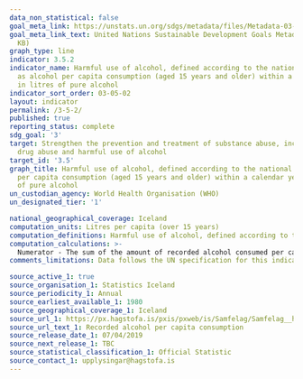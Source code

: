 ```yaml
---
data_non_statistical: false
goal_meta_link: https://unstats.un.org/sdgs/metadata/files/Metadata-03-05-02.pdf
goal_meta_link_text: United Nations Sustainable Development Goals Metadata (PDF 214
  KB)
graph_type: line
indicator: 3.5.2
indicator_name: Harmful use of alcohol, defined according to the national context
  as alcohol per capita consumption (aged 15 years and older) within a calendar year
  in litres of pure alcohol
indicator_sort_order: 03-05-02
layout: indicator
permalink: /3-5-2/
published: true
reporting_status: complete
sdg_goal: '3'
target: Strengthen the prevention and treatment of substance abuse, including narcotic
  drug abuse and harmful use of alcohol
target_id: '3.5'
graph_title: Harmful use of alcohol, defined according to the national context as alcohol
  per capita consumption (aged 15 years and older) within a calendar year in litres
  of pure alcohol
un_custodian_agency: World Health Organisation (WHO)
un_designated_tier: '1'

national_geographical_coverage: Iceland
computation_units: Litres per capita (over 15 years)
computation_definitions: Harmful use of alcohol, defined according to the national context as alcohol per capita consumption (aged 15 years and older) within a calendar year in litres of pure alcohol. 
computation_calculations: >- 
  Numerator - The sum of the amount of recorded alcohol consumed per capita (15+ years) per calendar year. Denominator - Midyear resident population (15+ years) for the same calendar year.
comments_limitations: Data follows the UN specification for this indicator. This indicator has not been identified in collaboration with topic experts.

source_active_1: true
source_organisation_1: Statistics Iceland
source_periodicity_1: Annual
source_earliest_available_1: 1980
source_geographical_coverage_1: Iceland
source_url_1: https://px.hagstofa.is/pxis/pxweb/is/Samfelag/Samfelag__heilbrigdismal__lifsvenjur_heilsa__1_afengiogreyk/HEI07202.px
source_url_text_1: Recorded alcohol per capita consumption
source_release_date_1: 07/04/2019
source_next_release_1: TBC
source_statistical_classification_1: Official Statistic
source_contact_1: upplysingar@hagstofa.is
---
```

